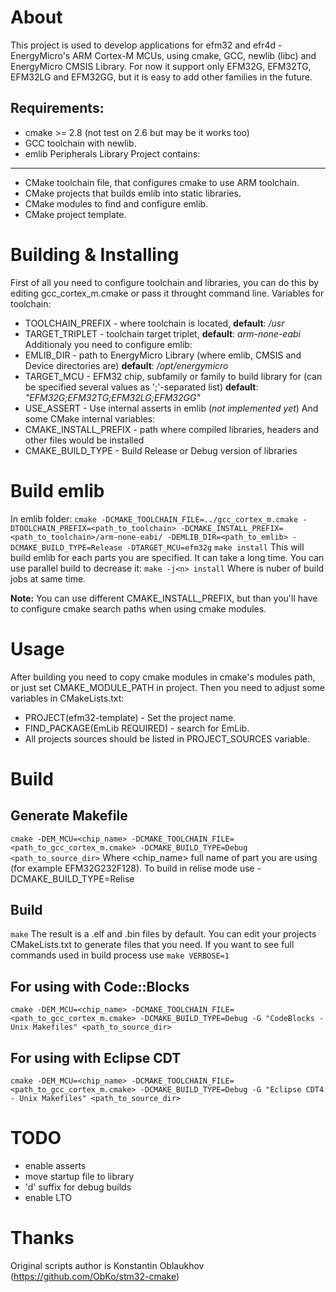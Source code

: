 About
=====

This project is used to develop applications for efm32 and efr4d - EnergyMicro's ARM Cortex-M MCUs, using cmake, GCC, newlib (libc) and EnergyMicro CMSIS Library. For now it support only EFM32G, EFM32TG, EFM32LG and EFM32GG, but it is easy to add other families in the future.

Requirements:
-------------
* cmake >= 2.8 (not test on 2.6 but may be it works too)
* GCC toolchain with newlib.
* emlib Peripherals Library
Project contains:
-----------------
* CMake toolchain file, that configures cmake to use ARM toolchain.
* CMake projects that builds emlib into static libraries.
* CMake modules to find and configure emlib.
* CMake project template.

Building & Installing
=====================

First of all you need to configure toolchain and libraries, you can do this by editing gcc_cortex_m.cmake or pass it throught command line.
Variables for toolchain:
* TOOLCHAIN_PREFIX - where toolchain is located, **default**: */usr*
* TARGET_TRIPLET - toolchain target triplet, **default**: *arm-none-eabi*
Additionaly you need to configure emlib:
* EMLIB_DIR - path to EnergyMicro Library (where emlib, CMSIS and Device directories are) **default**: */opt/energymicro*
* TARGET_MCU - EFM32 chip, subfamily or family to build library for (can be specified several values as ';'-separated list) **default**: *"EFM32G;EFM32TG;EFM32LG;EFM32GG"*
* USE_ASSERT - Use internal asserts in emlib (*not implemented yet*)
And some CMake internal variables:
* CMAKE_INSTALL_PREFIX - path where compiled libraries, headers and other files would be installed
* CMAKE_BUILD_TYPE - Build Release or Debug version of libraries

Build emlib
===========

In emlib folder:
`cmake -DCMAKE_TOOLCHAIN_FILE=../gcc_cortex_m.cmake -DTOOLCHAIN_PREFIX=<path_to_toolchain> -DCMAKE_INSTALL_PREFIX=<path_to_toolchain>/arm-none-eabi/ -DEMLIB_DIR=<path_to_emlib> -DCMAKE_BUILD_TYPE=Release -DTARGET_MCU=efm32g`
`make install`
This will build emlib for each parts you are specified. It can take a long time. You can use parallel build to decrease it:
`make -j<n> install`
Where <n> is nuber of build jobs at same time.

**Note:** You can use different CMAKE_INSTALL_PREFIX, but than you'll have to configure cmake search paths when using cmake modules.

Usage
=====

After building you need to copy cmake modules in cmake's modules path, or just set CMAKE_MODULE_PATH in project.
Then you need to adjust some variables in CMakeLists.txt:
* PROJECT(efm32-template) - Set the project name.
* FIND_PACKAGE(EmLib REQUIRED) - search for EmLib.
* All projects sources should be listed in PROJECT_SOURCES variable.

Build
=====

Generate Makefile
-----------------
`cmake -DEM_MCU=<chip_name> -DCMAKE_TOOLCHAIN_FILE=<path_to_gcc_cortex_m.cmake> -DCMAKE_BUILD_TYPE=Debug <path_to_source_dir>`
Where <chip_name> full name of part you are using (for example EFM32G232F128). To build in relise mode use -DCMAKE_BUILD_TYPE=Relise

Build
-----
`make`
The result is a .elf and .bin files by default. You can edit your projects CMakeLists.txt to generate files that you need.
If you want to see full commands used in build process use
`make VERBOSE=1`

For using with Code::Blocks
---------------------------
`cmake -DEM_MCU=<chip_name> -DCMAKE_TOOLCHAIN_FILE=<path_to_gcc_cortex_m.cmake> -DCMAKE_BUILD_TYPE=Debug -G "CodeBlocks - Unix Makefiles" <path_to_source_dir>`

For using with Eclipse CDT
--------------------------
`cmake -DEM_MCU=<chip_name> -DCMAKE_TOOLCHAIN_FILE=<path_to_gcc_cortex_m.cmake> -DCMAKE_BUILD_TYPE=Debug -G "Eclipse CDT4 - Unix Makefiles" <path_to_source_dir>`

TODO
====

* enable asserts
* move startup file to library
* 'd' suffix for debug builds
* enable LTO

Thanks
======

Original scripts author is Konstantin Oblaukhov (https://github.com/ObKo/stm32-cmake)
